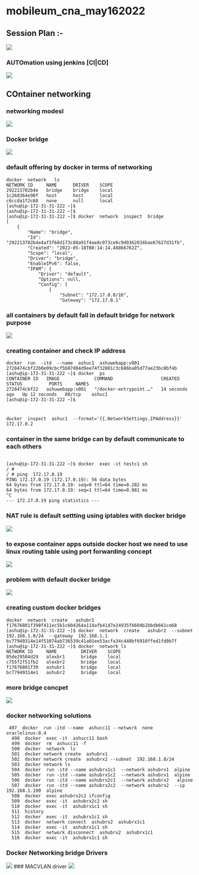 # mobileum_cna_may162022

## Session Plan :-  

<img src="plan.png">

### AUTOmation using jenkins [CI|CD]

<img src="cicd.png">

## COntainer networking 

### networking modesl 

<img src="net1.png">

### Docker bridge 

<img src="br1.png">

### default offering by docker in terms of networking 

```
docker  network   ls
NETWORK ID     NAME      DRIVER    SCOPE
292213702b4e   bridge    bridge    local
1c268364e90f   host      host      local
c6ccda1f2c68   none      null      local
[ashu@ip-172-31-31-222 ~]$ 
[ashu@ip-172-31-31-222 ~]$ 
[ashu@ip-172-31-31-222 ~]$ docker  network  inspect  bridge 
[
    {
        "Name": "bridge",
        "Id": "292213702b4e4af3f68d173c88a91f4ae8c073ce6c9d0362034bae67627d31fb",
        "Created": "2022-05-18T08:14:14.48866762Z",
        "Scope": "local",
        "Driver": "bridge",
        "EnableIPv6": false,
        "IPAM": {
            "Driver": "default",
            "Options": null,
            "Config": [
                {
                    "Subnet": "172.17.0.0/16",
                    "Gateway": "172.17.0.1"

```

### all containers by default fall in default bridge for network purpose 

<img src="net2.png">

### creating container and check IP address 

```
docker  run  -itd  --name  ashuc1  ashuwebapp:v001
2728474cbf22b0e09cbcf5b87d84d9ee74f32801c3c686ba05d77ae23bc8bf4b
[ashu@ip-172-31-31-222 ~]$ docker  ps
CONTAINER ID   IMAGE             COMMAND                  CREATED          STATUS          PORTS     NAMES
2728474cbf22   ashuwebapp:v001   "/docker-entrypoint.…"   14 seconds ago   Up 12 seconds   80/tcp    ashuc1
[ashu@ip-172-31-31-222 ~]$ 


```

###

```
docker  inspect  ashuc1  --format='{{.NetworkSettings.IPAddress}}'
172.17.0.2

```

### container in the same bridge can by default communicate to each others

```
 
[ashu@ip-172-31-31-222 ~]$ docker  exec -it testc1 sh 
/ # 
/ # ping  172.17.0.19
PING 172.17.0.19 (172.17.0.19): 56 data bytes
64 bytes from 172.17.0.19: seq=0 ttl=64 time=0.202 ms
64 bytes from 172.17.0.19: seq=1 ttl=64 time=0.081 ms
^C
--- 172.17.0.19 ping statistics ---

```
### NAT rule is default settting using iptables with docker bridge 

<img src="nat.png">

### to expose container apps outside docker host we need to use linux routing table using port forwarding concept 

<img src="pf.png">

### problem with default docker bridge 

<img src="brdocker.png">

### creating custom docker bridges 

```
docker  network  create   ashubr1 
f17676801f398f411ec5b1c604264a114afb41d7e24935f6604b2bbdb661ce68
[ashu@ip-172-31-31-222 ~]$ docker  network  create   ashubr2  --subnet  192.168.1.0/24  --gateway  192.168.1.1 
bc77949314e14f51074ab736539c41a01ee53acfa34c440bf6910ffed1fd0b7f
[ashu@ip-172-31-31-222 ~]$ docker  network ls
NETWORK ID     NAME         DRIVER    SCOPE
05de29584d29   alexbr1      bridge    local
c755f2f51fb2   alexbr2      bridge    local
f17676801f39   ashubr1      bridge    local
bc77949314e1   ashubr2      bridge    local
```

### more bridge concpet 

<img src="br111.png">

### docker networking solutions

```
 497  docker  run -itd --name  ashucc11 --network  none  oraclelinux:8.4  
  498  docker  exec -it  ashucc11 bash 
  499  docker  rm  ashucc11 -f
  500  docker  network  ls
  501  docker network create  ashubrx1  
  502  docker network create  ashubrx2 --subnet  192.168.1.0/24   
  503  docker network ls
  504  docker  run -itd --name ashubrx1c1  --network ashubrx1  alpine 
  505  docker  run -itd --name ashubrx1c2  --network ashubrx1  alpine 
  506  docker  run -itd --name ashubrx2c1  --network ashubrx2   alpine 
  507  docker  run -itd --name ashubrx2c2  --network ashubrx2  --ip 192.168.1.100  alpine 
  508  docker  exec ashubrx2c2 ifconfig 
  509  docker  exec -it  ashubrx2c2 sh 
  510  docker  exec -it  ashubrx1c1 sh 
  511  history 
  512  docker  exec -it  ashubrx1c1 sh 
  513  docker  network connect  ashubrx2  ashubrx1c1 
  514  docker  exec -it  ashubrx1c1 sh 
  515  docker  network disconnect  ashubrx2  ashubrx1c1 
  516  docker  exec -it  ashubrx1c1 sh 

```

### Docker Networking bridge Drivers 

<img src="net_drivers.png">
### MACVLAN driver 
<img src="macvlan.png">





